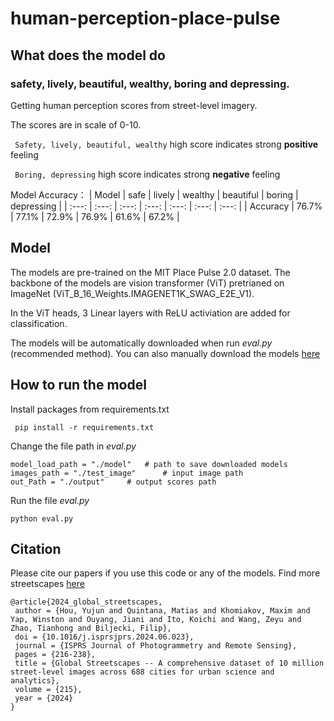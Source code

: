 # human-perception-place-pulse

## What does the model do
### safety, lively, beautiful, wealthy, boring and depressing.
Getting human perception scores from street-level imagery. 

The scores are in scale of 0-10.

` Safety, lively, beautiful, wealthy`  high score indicates strong **positive** feeling

` Boring, depressing`  high score indicates strong **negative** feeling

Model Accuracy：
| Model | safe | lively | wealthy | beautiful | boring | depressing |
| :---: | :---: | :---: | :---: | :---: | :---: | :---: |
| Accuracy | 76.7% | 77.1% | 72.9% | 76.9% | 61.6% | 67.2% |


## Model
The models are pre-trained on the MIT Place Pulse 2.0 dataset. The backbone of the models are vision transformer (ViT) pretrianed on ImageNet (ViT_B_16_Weights.IMAGENET1K_SWAG_E2E_V1). 

In the ViT heads, 3 Linear layers with ReLU activiation are added for classification.  

The models will be automatically downloaded when run *eval.py* (recommended method). You can also manually download the models [here](https://huggingface.co/Jiani11/human-perception-place-pulse)


## How to run the model
Install packages from requirements.txt

` pip install -r requirements.txt` 

Change the file path in *eval.py*

```
model_load_path = "./model"   # path to save downloaded models
images_path = "./test_image"      # input image path
out_Path = "./output"     # output scores path
```
Run the file *eval.py*

`python eval.py`

## Citation
Please cite our papers if you use this code or any of the models. Find more streetscapes [here](https://github.com/ualsg/global-streetscapes)
```
@article{2024_global_streetscapes,
 author = {Hou, Yujun and Quintana, Matias and Khomiakov, Maxim and Yap, Winston and Ouyang, Jiani and Ito, Koichi and Wang, Zeyu and Zhao, Tianhong and Biljecki, Filip},
 doi = {10.1016/j.isprsjprs.2024.06.023},
 journal = {ISPRS Journal of Photogrammetry and Remote Sensing},
 pages = {216-238},
 title = {Global Streetscapes -- A comprehensive dataset of 10 million street-level images across 688 cities for urban science and analytics},
 volume = {215},
 year = {2024}
}
```


